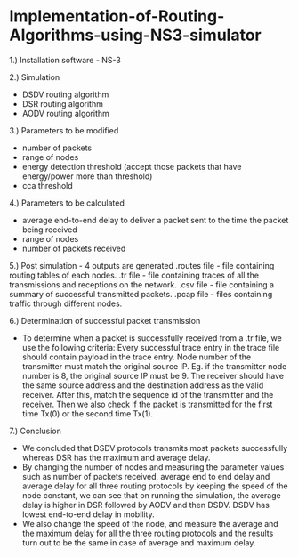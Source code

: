 # Implementation-of-Routing-Algorithms-using-NS3-simulator

1.) Installation software - NS-3

2.) Simulation
- DSDV routing algorithm
- DSR routing algorithm
- AODV routing algorithm

3.) Parameters to be modified 
- number of packets
- range of nodes
- energy detection threshold (accept those packets that have energy/power more than threshold)
- cca threshold 

4.) Parameters to be calculated 
- average end-to-end delay to deliver a packet sent to the time the packet being received
- range of nodes
- number of packets received

5.) Post simulation - 4 outputs are generated
.routes file - file containing routing tables of each nodes.
.tr file - file containing traces of all the transmissions and receptions on the network.
.csv file - file containing a summary of successful transmitted packets.
.pcap file - files containing traffic through different nodes.

6.) Determination of successful packet transmission
- To determine when a packet is successfully received from a .tr file, we use the following criteria:
Every successful trace entry in the trace file should contain payload in the trace entry.
Node number of the transmitter must match the original source IP. Eg. if the transmitter node number is 8, the original source IP must be 9.
The receiver should have the same source address and the destination address as the valid receiver.
After this, match the sequence id of the transmitter and the receiver.
Then we also check if the packet is transmitted for the first time Tx(0) or the second time Tx(1).
 
7.) Conclusion
- We concluded that DSDV protocols transmits most packets successfully whereas DSR has the maximum and average delay.
- By changing the number of nodes and measuring the parameter values such as number of packets received, average end to end delay and average delay for all three routing protocols by keeping the speed of the node constant, we can see that on running the simulation, the average delay is higher in DSR followed by AODV and then DSDV. DSDV has lowest end-to-end delay in mobility.
- We also change the speed of the node, and measure the average and the maximum delay for all the three routing protocols and the results turn out to be the same in case of average and maximum delay.

